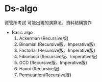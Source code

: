 # Ds-algo
資管所考試 可能出現的演算法、資料結構實作

- Basic algo
  1. Ackerman   (Recursive版)
  2. Binomial   (Recursive版、Imperative版)
  3. Factorial  (Recursive版、Imperative版)
  4. Fibonacci  (Recursive版、Imperative版)
  5. GCD        (Recursive版、Imperative版)
  6. Hanoi      (Recursive版)
  7. Permutation(Recursive版)
